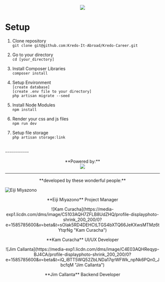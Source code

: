 <p align="center">
	<a href="https://kredo.jp/">
		<img src="https://github.com/Kredo-It-Abroad/Kredo-Career/blob/master/public/images/logo-kredo-horizontal.png">
	</a>
</p>

# Setup
1. Clone repository<br>
`git clone git@github.com:Kredo-It-Abroad/Kredo-Career.git`

2. Go to your directory<br>
`cd [your_directory]`

3. Install Composer Libraries<br>
`composer install`

5. Setup Environment<br>
`[create database]`<br>
`[create .env file to your directory]`<br>
`php artisan migrate --seed`<br>

6. Install Node Modules<br>
`npm install`

7. Render your css and js files<br>
`npm run dev`

7. Setup file storage<br>
`php artisan storage:link`

<br/>
------------

<p align="center">**Powered by:**<br/><img src="https://laravel.com/assets/img/components/logo-laravel.svg"></p>

------------
<p align="center">**developed by these wonderful people:**

![Eiji Miyazono](https://media-exp1.licdn.com/dms/image/C5103AQF8pJuHpoXGtg/profile-displayphoto-shrink_200_200/0?e=1585785600&v=beta&t=_bGRQO2tJHrP2mkpMU58ovcw1Us9r3_lqVA6v8E-OiM "Eiji Miyazono")
<p align="center">**Eiji Miyazono** 
Project Manager</p>

<p align="center">
![Kam Curacha](https://media-exp1.licdn.com/dms/image/C5103AQH7ZFLB8UdZHQ/profile-displayphoto-shrink_200_200/0?e=1585785600&v=beta&t=sOIak5RD4DEHCtLTGS4bXTQ66JeKXwsMTMz6tYtqrNg "Kam Curacha")</p>
<p align="center">**Kam Curacha** 
UI/UX Developer</p>

<p align="center">
![Jim Callanta](https://media-exp1.licdn.com/dms/image/C4E03AQHReqyp-BJ4CA/profile-displayphoto-shrink_200_200/0?e=1585785600&v=beta&t=iQ_iBTT5WQ52ZbLNDa17qrWFWk_npNk6PQn0_JbcfqM "Jim Callanta")</p>
<p align="center">**Jim Callanta** 
Backend Developer</p>
